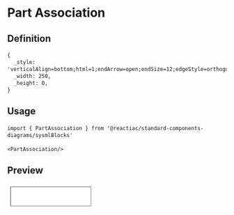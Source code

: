 # Part Association

## Definition

```
{
  _style: 'verticalAlign=bottom;html=1;endArrow=open;endSize=12;edgeStyle=orthogonalEdgeStyle;startFill=1;startSize=12;startArrow=diamondThin;',
  _width: 250,
  _height: 0,
}
```

## Usage

```
import { PartAssociation } from '@reactiac/standard-components-diagrams/sysmlBlocks'

<PartAssociation/>
```

## Preview

<img src="./part-association.png" width="200"/>
